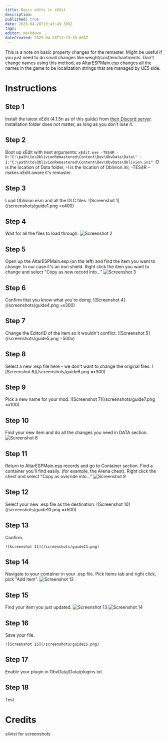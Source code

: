 ```yaml
---
title: Basic edits in xEdit
description: 
published: true
date: 2025-04-28T13:43:49.399Z
tags: 
editor: markdown
dateCreated: 2025-04-28T13:13:39.803Z
---
```


This is a note on basic property changes for the remaster. Might be useful if you just need to do small changes like weight/cost/enchantments. Don't change names using this method, as AltarESPMain.esp changes all the names in the game to be localization strings that are managed by UE5 side.

# Instructions
## Step 1
Install the latest xEdit (4.1.5n as of this guide) from [their Discord server](https://discord.com/invite/5t8RnNQ). Installation folder does not matter, as long as you don't lose it.
## Step 2
Boot up xEdit with next arguments:
   `xEdit.exe -TES4R -D:"C:\path\to\OblivionRemastered\Content\Dev\ObvData\Data\" -I:"C:\path\to\OblivionRemastered\Content\Dev\ObvData\Oblivion.ini"`
   -D is the location of Data folder, -I is the location of Oblivion.ini, -TES4R - makes xEdit aware it's remaster.
## Step 3
Load Oblivion.esm and all the DLC files.
   ![Screenshot 1](/screenshots/guide1.png =x400)
## Step 4
Wait for all the files to load through.
   ![Screenshot 2](/screenshots/guide2.png)
## Step 5
Open up the AltarESPMain.esp (on the left) and find the item you want to change. In our case it's an iron shield. Right click the item you want to change and select "Copy as new record into..."
   ![Screenshot 3](/screenshots/guide3.png)
## Step 6
Confirm that you know what you're doing.
   ![Screenshot 4](/screenshots/guide4.png =x300)
## Step 7
Change the EditorID of the item so it wouldn't conflict. 
   ![Screenshot 5](/screenshots/guide5.png =500x)
## Step 8
Select a new .esp file here - we don't want to change the original files.
   ![Screenshot 6](/screenshots/guide6.png =x300)
## Step 9
Pick a new name for your mod.
   ![Screenshot 7](/screenshots/guide7.png =x100)
## Step 10
 Find your new item and do all the changes you need in DATA section.
    ![Screenshot 8](/screenshots/guide8.png)
## Step 11
Return to AltarESPMain.esp records and go to Container section. Find a container you'll find easily. (for example, the Arena chest). Right click the chest and select "Copy as override into..."
    ![Screenshot 9](/screenshots/guide9.png)
## Step 12
Select your new .esp file as the destination.
    ![Screenshot 10](/screenshots/guide10.png =x500)
## Step 13
Confirm.
    
    ![Screenshot 11](/screenshots/guide11.png)
## Step 14
Navigate to your container in your .esp file. Pick Items tab and right click, pick "Add item".
    ![Screenshot 12](/screenshots/guide12.png)
## Step 15
Find your item you just updated.
    ![Screenshot 13](/screenshots/guide13.png)
    ![Screenshot 14](/screenshots/guide14.png)
## Step 16
Save your file.
    
    ![Screenshot 15](/screenshots/guide15.png)
## Step 17
Enable your plugin in ObvData/Data/plugins.txt.

## Step 18
Test.

# Credits
silvist for screenshots